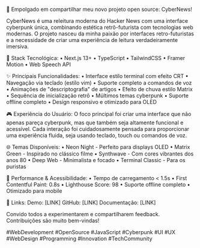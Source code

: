 🚀 Empolgado em compartilhar meu novo projeto open source: CyberNews!

CyberNews é uma releitura moderna do Hacker News com uma interface cyberpunk única, combinando estética retrô-futurista com tecnologias web modernas. O projeto nasceu da minha paixão por interfaces retro-futuristas e a necessidade de criar uma experiência de leitura verdadeiramente imersiva.

🔧 Stack Tecnológica:
• Next.js 13+
• TypeScript
• TailwindCSS
• Framer Motion
• Web Speech API

✨ Principais Funcionalidades:
• Interface estilo terminal com efeito CRT
• Navegação via teclado (estilo vim)
• Suporte completo a comandos de voz
• Animações de "descriptografia" de artigos
• Efeito de chuva estilo Matrix
• Sequência de inicialização retrô
• Múltimos temas cyberpunk
• Suporte offline completo
• Design responsivo e otimizado para OLED

🎮 Experiência do Usuário:
O foco principal foi criar uma interface que não apenas pareça cyberpunk, mas que também seja altamente funcional e acessível. Cada interação foi cuidadosamente pensada para proporcionar uma experiência fluida, seja usando teclado, touch ou comandos de voz.

🌐 Temas Disponíveis:
• Neon Night - Perfeito para displays OLED
• Matrix Green - Inspirado no clássico filme
• Synthwave - Com cores vibrantes dos anos 80
• Deep Web - Minimalista e focado
• Terminal Classic - Para os puristas

📱 Performance & Acessibilidade:
• Tempo de carregamento < 1.5s
• First Contentful Paint: 0.8s
• Lighthouse Score: 98
• Suporte offline completo
• Otimizado para mobile

🔗 Links:
Demo: [LINK]
GitHub: [LINK]
Documentação: [LINK]

Convido todos a experimentarem e compartilharem feedback. Contribuições são muito bem-vindas!

#WebDevelopment #OpenSource #JavaScript #Cyberpunk #UI #UX #WebDesign #Programming #Innovation #TechCommunity